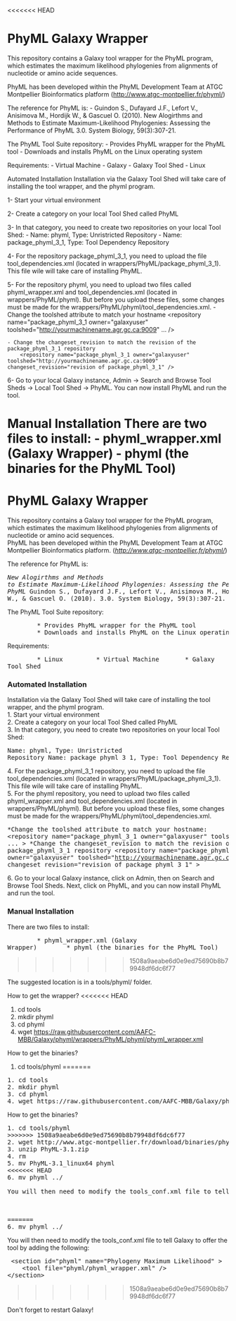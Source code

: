 <<<<<<< HEAD
# PhyML Galaxy Wrapper

This repository contains a Galaxy tool wrapper for the PhyML program, which estimates the maximum likelihood phylogenies from alignments of nucleotide or amino acide sequences. 

PhyML has been developed within the PhyML Development Team at ATGC Montpellier Bioinformatics platform (http://www.atgc-montpellier.fr/phyml/)

The reference for PhyML is:
	- Guindon S., Dufayard J.F., Lefort V., Anisimova M., Hordijk W., & Gascuel O. (2010). New Alogirthms and Methods to Estimate Maximum-Likelihood Phylogenies: Assessing the Performance of PhyML 3.0. System Biology, 59(3):307-21.

The PhyML Tool Suite repository:
	- Provides PhyML wrapper for the PhyML tool
	- Downloads and installs PhyML on the Linux operating system

Requirements:
	- Virtual Machine
	- Galaxy
	- Galaxy Tool Shed
	- Linux 



Automated Installation
Installation via the Galaxy Tool Shed will take care of installing the tool wrapper, and the phyml program. 

1- Start your virtual environment

2- Create a category on your local Tool Shed called PhyML

3- In that category, you need to create two repositories on your local Tool Shed:
	- Name: phyml, Type: Unristricted Repository
	- Name: package_phyml_3_1, Type: Tool Dependency Repository

4- For the repository package_phyml_3_1, you need to upload the file tool_dependencies.xml (located in wrappers/PhyML/package_phyml_3_1). This file wile will take care of installing PhyML.

5- For the repository phyml, you need to upload two files called phyml_wrapper.xml and tool_dependencies.xml (located in wrappers/PhyML/phyml). But before you upload these files, some changes must be made for the wrappers/PhyML/phyml/tool_dependencies.xml. 
	- Change the toolshed attribute to match your hostname
		<repository name="package_phyml_3_1 owner="galaxyuser" toolshed="http://yourmachinename.agr.gc.ca:9009" ... />

	- Change the changeset_revision to match the revision of the package_phyml_3_1 repository
		<repository name="package_phyml_3_1 owner="galaxyuser" toolshed="http://yourmachinename.agr.gc.ca:9009" changeset_revision="revision of package_phyml_3_1" />
	

6- Go to your local Galaxy instance, Admin -> Search and Browse Tool Sheds -> Local Tool Shed -> PhyML. You can now install PhyML and run the tool. 



Manual Installation
There are two files to install:
	- phyml_wrapper.xml (Galaxy Wrapper)
	- phyml (the binaries for the PhyML Tool)
=======
# **PhyML Galaxy Wrapper** <br>
This repository contains a Galaxy tool wrapper for the PhyML program, which estimates the maximum likelihood phylogenies from alignments of nucleotide or amino acid sequences. <br>
PhyML has been developed within the PhyML Development Team at ATGC Montpellier Bioinformatics platform. (*http://www.atgc-montpellier.fr/phyml/*)

The reference for PhyML is: <br>
	<pre>*New Alogirthms and Methods to Estimate Maximum-Likelihood Phylogenies: Assessing the Performance of PhyML* 
Guindon S., Dufayard J.F., Lefort V., Anisimova M., Hordijk W., & Gascuel O. (2010). 3.0. 
System Biology, 59(3):307-21. </pre>

The PhyML Tool Suite repository: <br>
<pre>&#9;* Provides PhyML wrapper for the PhyML tool 
&#9;* Downloads and installs PhyML on the Linux operating system  </pre>

Requirements: <br>
	<pre>&#9;* Linux 
	&#9;* Virtual Machine 
	&#9;* Galaxy
	&#9;* Galaxy Tool Shed </pre>


### **Automated Installation** <br>
Installation via the Galaxy Tool Shed will take care of installing the tool wrapper, and the phyml program. <br>
	1. Start your virtual environment <br>
	2. Create a category on your local Tool Shed called PhyML <br>
	3. In that category, you need to create two repositories on your local Tool Shed: <br>
		<pre>Name: phyml, Type: Unristricted Repository 
Name: package_phyml_3_1, Type: Tool Dependency Repository </pre>

</pre>	4. For the package_phyml_3_1 repository, you need to upload the file tool_dependencies.xml (located in wrappers/PhyML/package_phyml_3_1). This file wile will take care of installing PhyML. <br>
	5. For the phyml repository, you need to upload two files called phyml_wrapper.xml and tool_dependencies.xml  (located in wrappers/PhyML/phyml). But before you upload these files, some changes must be made for the 	 wrappers/PhyML/phyml/tool_dependencies.xml. <br>
	<pre>*Change the toolshed attribute to match your hostname: 
		&lt;repository name="package_phyml_3_1 owner="galaxyuser" toolshed="http://yourmachinename.agr.gc.ca:9009"  ... >
*Change the changeset_revision to match the revision of the package_phyml_3_1 repository
		&lt;repository name="package_phyml_3_1 owner="galaxyuser" toolshed="http://yourmachinename.agr.gc.ca:9009" changeset_revision="revision of package_phyml_3_1" > </pre>

</pre> 6. Go to your local Galaxy instance, click on Admin, then on Search and Browse Tool Sheds. Next, click on PhyML, and you can now install PhyML and run the tool.

### **Manual Installation**
There are two files to install: 
	<pre>&#9;* phyml_wrapper.xml (Galaxy Wrapper)
	&#9;* phyml (the binaries for the PhyML Tool) </pre>
>>>>>>> 1508a9aeabe6d0e9ed75690b8b79948df6dc6f77

The suggested location is in a tools/phyml/ folder. 

How to get the wrapper?
<<<<<<< HEAD
1. cd tools
2. mkdir phyml
3. cd phyml
4. wget https://raw.githubusercontent.com/AAFC-MBB/Galaxy/phyml/wrappers/PhyML/phyml/phyml_wrapper.xml

How to get the binaries?
1. cd tools/phyml
=======
<pre>1. cd tools
2. mkdir phyml
3. cd phyml
4. wget https://raw.githubusercontent.com/AAFC-MBB/Galaxy/phyml/wrappers/PhyML/phyml/phyml_wrapper.xml </pre>

How to get the binaries?
<pre>1. cd tools/phyml
>>>>>>> 1508a9aeabe6d0e9ed75690b8b79948df6dc6f77
2. wget http://www.atgc-montpellier.fr/download/binaries/phyml/PhyML-3.1.zip
3. unzip PhyML-3.1.zip
4. rm <everything except PhyML-3.1_linux64>
5. mv PhyML-3.1_linux64 phyml
<<<<<<< HEAD
6. mv phyml ../ 

You will then need to modify the tools_conf.xml file to tell Galaxy to offer the tool by adding the following:
<section id="phyml" name="Phylogeny Maximum Likelihood">
    <tool file="phyml/phyml_wrapper.xml" />
</section> 
=======
6. mv phyml ../ </pre>

You will then need to modify the tools_conf.xml file to tell Galaxy to offer the tool by adding the following:
<pre> &lt;section id="phyml" name="Phylogeny Maximum Likelihood" >
    &lt;tool file="phyml/phyml_wrapper.xml" />
&lt;/section> </pre>
>>>>>>> 1508a9aeabe6d0e9ed75690b8b79948df6dc6f77

Don't forget to restart Galaxy!

			





